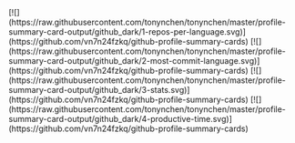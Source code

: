 <div display='flex' width='100%'>
    <object data="https://raw.githubusercontent.com/tonynchen/tonynchen/master/profile-summary-card-output/github_dark/0-profile-details.svg" type="image/svg+xml"/>
</div>
[![](https://raw.githubusercontent.com/tonynchen/tonynchen/master/profile-summary-card-output/github_dark/1-repos-per-language.svg)](https://github.com/vn7n24fzkq/github-profile-summary-cards) [![](https://raw.githubusercontent.com/tonynchen/tonynchen/master/profile-summary-card-output/github_dark/2-most-commit-language.svg)](https://github.com/vn7n24fzkq/github-profile-summary-cards)
[![](https://raw.githubusercontent.com/tonynchen/tonynchen/master/profile-summary-card-output/github_dark/3-stats.svg)](https://github.com/vn7n24fzkq/github-profile-summary-cards) [![](https://raw.githubusercontent.com/tonynchen/tonynchen/master/profile-summary-card-output/github_dark/4-productive-time.svg)](https://github.com/vn7n24fzkq/github-profile-summary-cards)
